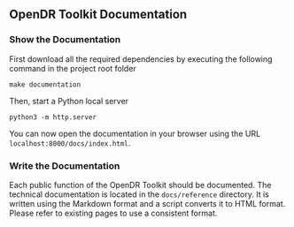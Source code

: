 ## OpenDR Toolkit Documentation

### Show the Documentation

First download all the required dependencies by executing the following command in the project root folder
```
make documentation
```

Then, start a Python local server
```
python3 -m http.server
```

You can now open the documentation in your browser using the URL `localhost:8000/docs/index.html`.


### Write the Documentation

Each public function of the OpenDR Toolkit should be documented.
The technical documentation is located in the `docs/reference` directory.
It is written using the Markdown format and a script converts it to HTML format.
Please refer to existing pages to use a consistent format.

